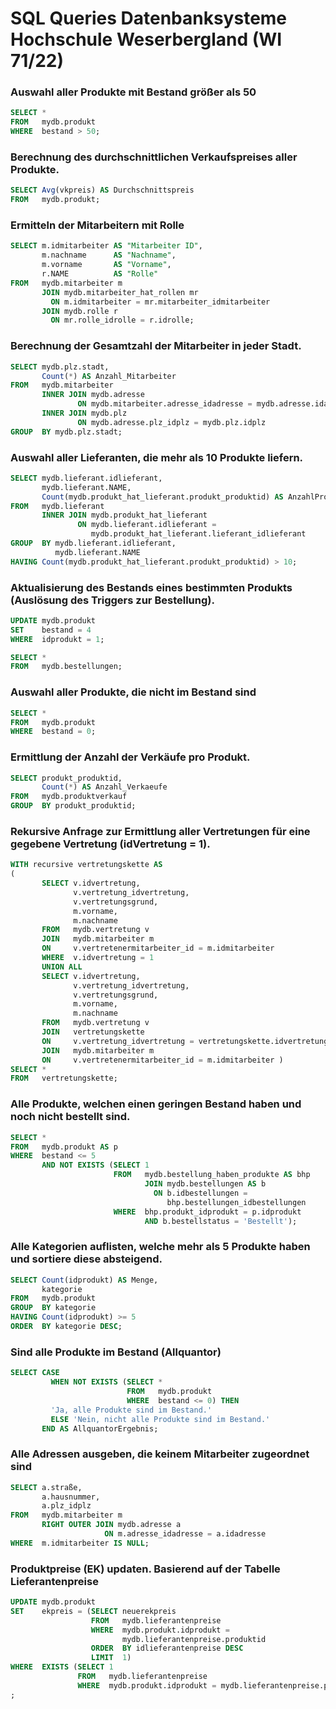 # SQL Queries Datenbanksysteme Hochschule Weserbergland (WI 71/22)

### Auswahl aller Produkte mit Bestand größer als 50
```sql
SELECT * 
FROM   mydb.produkt 
WHERE  bestand > 50; 
```

### Berechnung des durchschnittlichen Verkaufspreises aller Produkte.
```sql
SELECT Avg(vkpreis) AS Durchschnittspreis 
FROM   mydb.produkt; 
```

### Ermitteln der Mitarbeitern mit Rolle
```sql
SELECT m.idmitarbeiter AS "Mitarbeiter ID", 
       m.nachname      AS "Nachname", 
       m.vorname       AS "Vorname", 
       r.NAME          AS "Rolle" 
FROM   mydb.mitarbeiter m 
       JOIN mydb.mitarbeiter_hat_rollen mr 
         ON m.idmitarbeiter = mr.mitarbeiter_idmitarbeiter 
       JOIN mydb.rolle r 
         ON mr.rolle_idrolle = r.idrolle; 
```

### Berechnung der Gesamtzahl der Mitarbeiter in jeder Stadt.
```sql
SELECT mydb.plz.stadt, 
       Count(*) AS Anzahl_Mitarbeiter 
FROM   mydb.mitarbeiter 
       INNER JOIN mydb.adresse 
               ON mydb.mitarbeiter.adresse_idadresse = mydb.adresse.idadresse 
       INNER JOIN mydb.plz 
               ON mydb.adresse.plz_idplz = mydb.plz.idplz 
GROUP  BY mydb.plz.stadt; 
```

### Auswahl aller Lieferanten, die mehr als 10 Produkte liefern.
```sql
SELECT mydb.lieferant.idlieferant, 
       mydb.lieferant.NAME, 
       Count(mydb.produkt_hat_lieferant.produkt_produktid) AS AnzahlProdukte 
FROM   mydb.lieferant 
       INNER JOIN mydb.produkt_hat_lieferant 
               ON mydb.lieferant.idlieferant = 
                  mydb.produkt_hat_lieferant.lieferant_idlieferant 
GROUP  BY mydb.lieferant.idlieferant, 
          mydb.lieferant.NAME 
HAVING Count(mydb.produkt_hat_lieferant.produkt_produktid) > 10; 
```

### Aktualisierung des Bestands eines bestimmten Produkts (Auslösung des Triggers zur Bestellung).
```sql
UPDATE mydb.produkt 
SET    bestand = 4
WHERE  idprodukt = 1; 
```
```sql
SELECT * 
FROM   mydb.bestellungen; 
```

### Auswahl aller Produkte, die nicht im Bestand sind
```sql
SELECT * 
FROM   mydb.produkt 
WHERE  bestand = 0; 
```

### Ermittlung der Anzahl der Verkäufe pro Produkt.
```sql
SELECT produkt_produktid, 
       Count(*) AS Anzahl_Verkaeufe 
FROM   mydb.produktverkauf 
GROUP  BY produkt_produktid; 
```

### Rekursive Anfrage zur Ermittlung aller Vertretungen für eine gegebene Vertretung (idVertretung = 1).
```sql
WITH recursive vertretungskette AS 
( 
       SELECT v.idvertretung, 
              v.vertretung_idvertretung, 
              v.vertretungsgrund, 
              m.vorname, 
              m.nachname 
       FROM   mydb.vertretung v 
       JOIN   mydb.mitarbeiter m 
       ON     v.vertretenermitarbeiter_id = m.idmitarbeiter 
       WHERE  v.idvertretung = 1 
       UNION ALL 
       SELECT v.idvertretung, 
              v.vertretung_idvertretung, 
              v.vertretungsgrund, 
              m.vorname, 
              m.nachname 
       FROM   mydb.vertretung v 
       JOIN   vertretungskette 
       ON     v.vertretung_idvertretung = vertretungskette.idvertretung 
       JOIN   mydb.mitarbeiter m 
       ON     v.vertretenermitarbeiter_id = m.idmitarbeiter ) 
SELECT * 
FROM   vertretungskette;
```

### Alle Produkte, welchen einen geringen Bestand haben und noch nicht bestellt sind.
```sql
SELECT * 
FROM   mydb.produkt AS p 
WHERE  bestand <= 5 
       AND NOT EXISTS (SELECT 1 
                       FROM   mydb.bestellung_haben_produkte AS bhp 
                              JOIN mydb.bestellungen AS b 
                                ON b.idbestellungen = 
                                   bhp.bestellungen_idbestellungen 
                       WHERE  bhp.produkt_idprodukt = p.idprodukt 
                              AND b.bestellstatus = 'Bestellt'); 
```

### Alle Kategorien auflisten, welche mehr als 5 Produkte haben und sortiere diese absteigend.
```sql
SELECT Count(idprodukt) AS Menge, 
       kategorie 
FROM   mydb.produkt 
GROUP  BY kategorie 
HAVING Count(idprodukt) >= 5 
ORDER  BY kategorie DESC; 
```

### Sind alle Produkte im Bestand (Allquantor)
```sql
SELECT CASE 
         WHEN NOT EXISTS (SELECT * 
                          FROM   mydb.produkt 
                          WHERE  bestand <= 0) THEN 
         'Ja, alle Produkte sind im Bestand.' 
         ELSE 'Nein, nicht alle Produkte sind im Bestand.' 
       END AS AllquantorErgebnis; 
```

### Alle Adressen ausgeben, die keinem Mitarbeiter zugeordnet sind
```sql
SELECT a.straße, 
       a.hausnummer, 
       a.plz_idplz 
FROM   mydb.mitarbeiter m 
       RIGHT OUTER JOIN mydb.adresse a 
                     ON m.adresse_idadresse = a.idadresse 
WHERE  m.idmitarbeiter IS NULL; 
```

### Produktpreise (EK) updaten. Basierend auf der Tabelle Lieferantenpreise
```sql
UPDATE mydb.produkt 
SET    ekpreis = (SELECT neuerekpreis 
                  FROM   mydb.lieferantenpreise 
                  WHERE  mydb.produkt.idprodukt = 
                         mydb.lieferantenpreise.produktid 
                  ORDER  BY idlieferantenpreise DESC 
                  LIMIT  1) 
WHERE  EXISTS (SELECT 1 
               FROM   mydb.lieferantenpreise 
               WHERE  mydb.produkt.idprodukt = mydb.lieferantenpreise.produktid) 
; 
```
